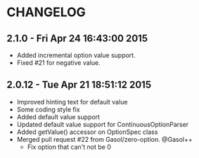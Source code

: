 CHANGELOG
==================
## 2.1.0 - Fri Apr 24 16:43:00 2015

- Added incremental option value support.
- Fixed #21 for negative value.

## 2.0.12 - Tue Apr 21 18:51:12 2015

- Improved hinting text for default value
- Some coding style fix
- Added default value support
- Updated default value support for ContinuousOptionParser
- Added getValue() accessor on OptionSpec class
- Merged pull request #22 from Gasol/zero-option. @Gasol++
    - Fix option that can't not be 0
